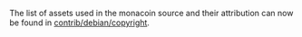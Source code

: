 The list of assets used in the monacoin source and their attribution can now be found in [contrib/debian/copyright](../contrib/debian/copyright).
